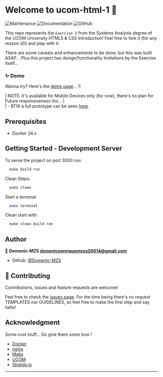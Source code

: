 # Welcome to ucom-html-1 👋

![Maintenance](https://img.shields.io/maintenance/yes/2023)
![Documentation](https://img.shields.io/badge/Documentation-Partial-gold)
![GitHub](https://img.shields.io/github/license/Domenic-MZS/ucom-html-1)

This repo represents the `Exercise 2` from the Systems Analysis degree of the UCOM University HTML5 & CSS Introduction! Feel free to fork it (for any reason xD) and play with it.

There are some caveats and enhancements to be done, but this was built ASAP...
Plus this project has design/functionality limitations by the Exercise itself...


### ✨ Demo 

Wanna try? Here's the [demo page](https://domenic-mzs.github.io/ucom-html-1/src)... !!

| NOTE: It's available for Mobile Devices only (for now), there's no plan for Future responsiveness tho... 
|     
| - BTW a full prototype can be seen [here](images/project-mockup.png).

##  Prerequisites
 - Docker 24.x

##  Getting Started - Development Server
To serve the project on port 3000 run:
```bash
  make build run
```

Clean Steps:
```bash
  make clean 
```

Start a terminal:
```bash 
  make terminal
```

Clean start with:
```bash
  make clean build run
```

## Author

👤 **Domenic-MZS <domenicoenriquemeza20014@gmail.com>**

- Github: [@Domenic-MZS](https://github.com/Domenic-MZS)

## 🤝 Contributing

Contributions, issues and feature requests are welcome!

Feel free to check the [issues page](https://github.com/Domenic-MZS/ucom-html-1/issues). 
For the time being there's no request TEMPLATES nor GUIDELINES, so feel free to make the first step and say hello!

## Acknowledgment
Some cool stuff... Go give them some love !
 - [Docker](https://www.docker.com/)
 - [nginx](https://www.nginx.com/)
 - [Make](https://makefile.site/)
 - [UCOM](https://ucom.edu.py/)
 - [Shields.io](https://shields.io)

---
